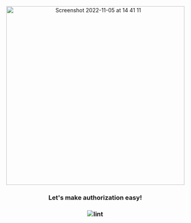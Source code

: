 <p align="center">
<img width="467" alt="Screenshot 2022-11-05 at 14 41 11" src="https://user-images.githubusercontent.com/43197743/200112454-2fc5318d-0fd9-41bc-8867-dd1a2da3c47b.png">
</p>

<div align="center">
<h3>Let's make authorization easy!<h3/>
<div/>

![lint](https://github.com/shashimalcse/cronuseo/actions/workflows/golangci-lint.yml/badge.svg)
